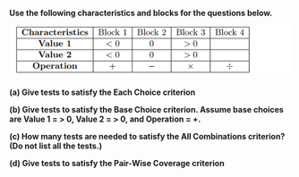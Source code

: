 **Use the following characteristics and blocks for the questions below.**

!["Image"](https://raw.githubusercontent.com/RonLeader/formdangnhap/master/Exercise%206.2.5.png)

**(a) Give tests to satisfy the Each Choice criterion**

**(b) Give tests to satisfy the Base Choice criterion. Assume base choices are Value 1 = > 0, Value 2 = > 0, and Operation = +.**

**(c) How many tests are needed to satisfy the All Combinations criterion? (Do not list all the tests.)**

**(d) Give tests to satisfy the Pair-Wise Coverage criterion**
